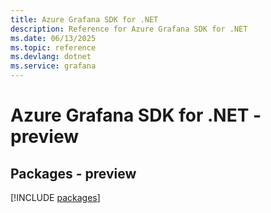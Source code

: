 ```yaml
---
title: Azure Grafana SDK for .NET
description: Reference for Azure Grafana SDK for .NET
ms.date: 06/13/2025
ms.topic: reference
ms.devlang: dotnet
ms.service: grafana
---
```

# Azure Grafana SDK for .NET - preview
## Packages - preview
[!INCLUDE [packages](grafana-index.md)]